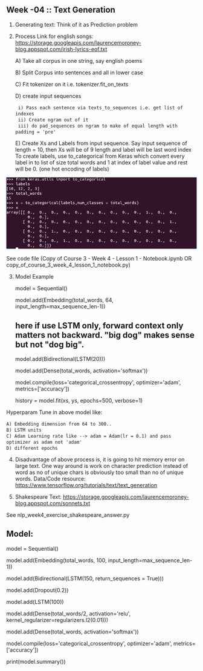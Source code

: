 Week -04 :: Text Generation
-----------------------------

1) Generating text: Think of it as Prediction problem

2) Process
	Link for english songs: https://storage.googleapis.com/laurencemoroney-blog.appspot.com/irish-lyrics-eof.txt
	
	A) Take all corpus in one string, say english poems
	
	B) Split Corpus into sentences and all in lower case
	
	C) Fit tokenizer on it i.e. tokenizer.fit_on_texts
	
	D) create input sequences
		
		i) Pass each sentence via texts_to_sequences i.e. get list of indexes 
		ii) Create ngram out of it
		iii) do pad_sequences on ngram to make of equal length with padding = 'pre'

	E) Create Xs and Labels from input sequence. Say input sequence of length = 10,
	then Xs will be of 9 length and label will be last word index
	To create labels, use to_categorical from Keras which convert every label in to list of size total words and 1 at index of label value and rest will be 0. (one hot encoding of labels)

![alt text](creating_labels.png)

See code file (Copy of Course 3 - Week 4 - Lesson 1 - Notebook.ipynb OR copy_of_course_3_week_4_lesson_1_notebook.py)

3) Model Example

	model = Sequential()
	
	model.add(Embedding(total_words, 64, input_length=max_sequence_len-1))
	
	## here if use LSTM only, forward context only matters not backward. "big dog" makes sense but not "dog big".  
	model.add(Bidirectional(LSTM(20)))
	
	model.add(Dense(total_words, activation='softmax'))
	
	model.compile(loss='categorical_crossentropy', optimizer='adam', metrics=['accuracy'])
	
	history = model.fit(xs, ys, epochs=500, verbose=1)

Hyperparam Tune in above model like:
	
	A) Embedding dimension from 64 to 300..
	B) LSTM units
	C) Adam Learning rate like --> adam = Adam(lr = 0.1) and pass optimizer as adam not 'adam'
	D) different epochs

4) Disadvantage of above process is, it is going to hit memory error on large text. One way around is work on character prediction instead of word as no of unique chars is obviously too small than no of unique words. Data/Code resource: https://www.tensorflow.org/tutorials/text/text_generation 

5) Shakespeare Text: https://storage.googleapis.com/laurencemoroney-blog.appspot.com/sonnets.txt

See nlp_week4_exercise_shakespeare_answer.py

Model:
--------------

model = Sequential()

model.add(Embedding(total_words, 100, input_length=max_sequence_len-1))

model.add(Bidirectional(LSTM(150, return_sequences = True)))

model.add(Dropout(0.2))

model.add(LSTM(100))

model.add(Dense(total_words/2, activation='relu', kernel_regularizer=regularizers.l2(0.01)))

model.add(Dense(total_words, activation='softmax'))

model.compile(loss='categorical_crossentropy', optimizer='adam', metrics=['accuracy'])

print(model.summary())
